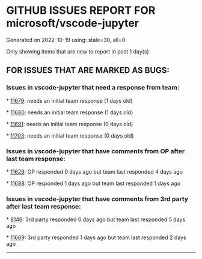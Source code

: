 
# GITHUB ISSUES REPORT FOR microsoft/vscode-jupyter


Generated on 2022-10-19 using: stale=30, all=0


Only showing items that are new to report in past 1 day(s)


## FOR ISSUES THAT ARE MARKED AS BUGS:


### Issues in vscode-jupyter that need a response from team:


\* [11679](https://github.com/microsoft/vscode-jupyter/issues/11679 "DataViewer for pandas dataframes is not usable at all"): needs an initial team response (1 days old)

\* [11680](https://github.com/microsoft/vscode-jupyter/issues/11680 "Data Viewer: Complex values displayed as [object Object]"): needs an initial team response (1 days old)

\* [11691](https://github.com/microsoft/vscode-jupyter/issues/11691 "Invalid error message mentioning the deprecated &quot;size limit&quot; instead of `notebook.output.textLineLimit`"): needs an initial team response (0 days old)

\* [11703](https://github.com/microsoft/vscode-jupyter/issues/11703 "Jupyter Kernel `ms-toolsai.jupyter` cause `.py` code folding to disappear"): needs an initial team response (0 days old)

### Issues in vscode-jupyter that have comments from OP after last team response:


\* [11629](https://github.com/microsoft/vscode-jupyter/issues/11629 "Crashes on load when executed as administrator on Windows"): OP responded 0 days ago but team last responded 4 days ago

\* [11688](https://github.com/microsoft/vscode-jupyter/issues/11688 "Kernel session not suggested even though it's matching the document and used in last session"): OP responded 1 days ago but team last responded 1 days ago

### Issues in vscode-jupyter that have comments from 3rd party after last team response:


\* [8146](https://github.com/microsoft/vscode-jupyter/issues/8146 "Jupyter cell debugging does not support &quot;step into&quot; the  third party library code with &quot;justmycode:false&quot;"): 3rd party responded 0 days ago but team last responded 5 days ago

\* [11669](https://github.com/microsoft/vscode-jupyter/issues/11669 "Stuck on &quot;Waiting for Jupyter Session to be idle&quot; when using IHaskell kernel"): 3rd party responded 1 days ago but team last responded 2 days ago

---

